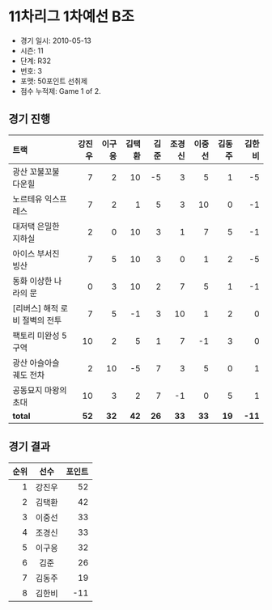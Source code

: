 # 11차리그 1차예선 B조

- 경기 일시: 2010-05-13
- 시즌: 11
- 단계: R32
- 번호: 3
- 포맷: 50포인트 선취제
- 점수 누적제: Game 1 of 2.





## 경기 진행

| 트랙 | 강진우 | 이구응 | 김택환 | 김준 | 조경신 | 이중선 | 김동주 | 김한비 |
|:---|---:|---:|---:|---:|---:|---:|---:|---:|
| 광산 꼬불꼬불 다운힐 | 7 | 2 | 10 | -5 | 3 | 5 | 1 | -5 |
| 노르테유 익스프레스 | 7 | 2 | 1 | 5 | 3 | 10 | 0 | -1 |
| 대저택 은밀한 지하실 | 2 | 0 | 10 | 3 | 1 | 7 | 5 | -1 |
| 아이스 부서진 빙산 | 7 | 5 | 10 | 3 | 0 | 1 | 2 | -5 |
| 동화 이상한 나라의 문 | 0 | 3 | 10 | 2 | 7 | 5 | 1 | -1 |
| [리버스] 해적 로비 절벽의 전투 | 7 | 5 | -1 | 3 | 10 | 1 | 2 | 0 |
| 팩토리 미완성 5구역 | 10 | 2 | 5 | 1 | 7 | -1 | 3 | 0 |
| 광산 아슬아슬 궤도 전차 | 2 | 10 | -5 | 7 | 3 | 5 | 0 | 1 |
| 공동묘지 마왕의 초대 | 10 | 3 | 2 | 7 | -1 | 0 | 5 | 1 |
| __total__ | __52__ | __32__ | __42__ | __26__ | __33__ | __33__ | __19__ | __-11__ |




## 경기 결과

| 순위 | 선수 | 포인트 |
|---:|:---:|---:|
| 1 | 강진우 | 52 |
| 2 | 김택환 | 42 |
| 3 | 이중선 | 33 |
| 4 | 조경신 | 33 |
| 5 | 이구응 | 32 |
| 6 | 김준 | 26 |
| 7 | 김동주 | 19 |
| 8 | 김한비 | -11 |

